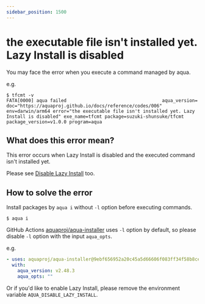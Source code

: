 ```yaml
---
sidebar_position: 1500
---
```


# the executable file isn't installed yet. Lazy Install is disabled

You may face the error when you execute a command managed by aqua.

e.g.

```console
$ tfcmt -v
FATA[0000] aqua failed                                   aqua_version= doc="https://aquaproj.github.io/docs/reference/codes/006" env=darwin/arm64 error="the executable file isn't installed yet. Lazy Install is disabled" exe_name=tfcmt package=suzuki-shunsuke/tfcmt package_version=v1.0.0 program=aqua
```

## What does this error mean?

This error occurs when Lazy Install is disabled and the executed command isn't installed yet.

Please see [Disable Lazy Install](/docs/reference/lazy-install#disable-lazy-install) too.

## How to solve the error

Install packages by `aqua i` without `-l` option before executing commands.

```console
$ aqua i
```

GitHub Actions [aquaproj/aqua-installer](https://aquaproj.github.io/docs/products/aqua-installer/#github-actions) uses `-l` option by default, so please disable `-l` option with the input `aqua_opts`.

e.g.

```yaml
- uses: aquaproj/aqua-installer@9ebf656952a20c45a5d66606f083ff34f58b8ce0 # v4.0.0
  with:
    aqua_version: v2.48.3
    aqua_opts: ""
```

Or if you'd like to enable Lazy Install, please remove the environment variable `AQUA_DISABLE_LAZY_INSTALL`.
